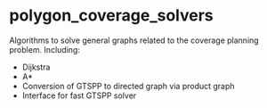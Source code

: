 # polygon_coverage_solvers
Algorithms to solve general graphs related to the coverage planning problem.
Including:
- Dijkstra
- A*
- Conversion of GTSPP to directed graph via product graph
- Interface for fast GTSPP solver

